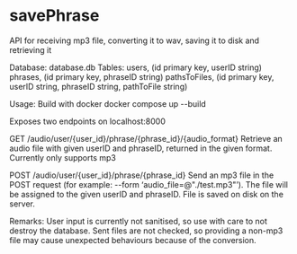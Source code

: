 # savePhrase
API for receiving mp3 file, converting it to wav, saving it to disk and retrieving it

Database: database.db
Tables: 
users, (id primary key, userID string)
phrases, (id primary key, phraseID string)
pathsToFiles, (id primary key, userID string, phraseID string, pathToFile string)


Usage:
Build with docker
docker compose up --build

Exposes two endpoints on localhost:8000

GET /audio/user/{user_id}/phrase/{phrase_id}/{audio_format}
Retrieve an audio file with given userID and phraseID, returned in the given format. Currently only supports mp3

POST /audio/user/{user_id}/phrase/{phrase_id}
Send an mp3 file in the POST request (for example: --form ‘audio_file=@"./test.mp3"’). The file will be assigned 
to the given userID and phraseID. File is saved on disk on the server.

Remarks:
User input is currently not sanitised, so use with care to not destroy the database.
Sent files are not checked, so providing a non-mp3 file may cause unexpected behaviours because of the conversion.
